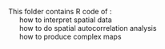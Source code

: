 This folder contains R code of :  
&ensp; &ensp; how to interpret spatial data    
&ensp; &ensp; how to do spatial autocorrelation analysis  
&ensp; &ensp; how to produce complex maps  
